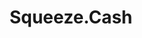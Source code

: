 ---
title: Squeeze.Cash
link: https://squeeze.cash
logo: /assets/i/logos/squeeze-cash.jpg
tags: ["Mobile App"]
categories: local
currency: XCD
---